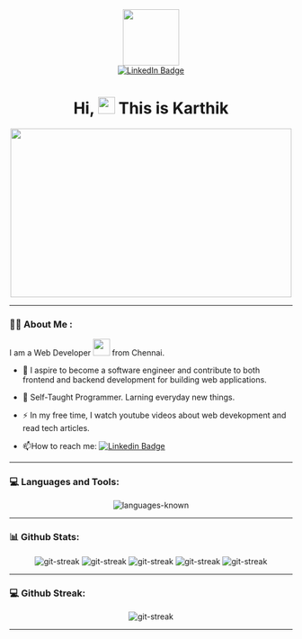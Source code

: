 <div id="header" align="center">
  <img src="https://media.giphy.com/media/M9gbBd9nbDrOTu1Mqx/giphy.gif" width="100"/>
</div>

<div id="badges" align="center">
  <a href="http://www.linkedin.com/in/karthik-m007">
    <img src="https://img.shields.io/badge/LinkedIn-blue?style=for-the-badge&logo=linkedin&logoColor=white" alt="LinkedIn Badge"/>
  </a>
</div>
<div id="header" align="center">
  <img src="https://komarev.com/ghpvc/?username=karthik-m96&style=flat-square&color=blue" alt=""/>
</div>
<h1 align="center">
  Hi, 
  <img src="https://media.giphy.com/media/hvRJCLFzcasrR4ia7z/giphy.gif" width="30px"/>
  This is Karthik
</h1>
<div align="center">
  <img src="https://media.giphy.com/media/dWesBcTLavkZuG35MI/giphy.gif" width="500" height="300"/>
</div>

---

### :man_technologist: About Me :

I am a Web Developer <img src="https://media.giphy.com/media/WUlplcMpOCEmTGBtBW/giphy.gif" width="30"> from Chennai.

- :telescope: I aspire to become a software engineer and contribute to both frontend and backend development for building web applications.

- :seedling: Self-Taught Programmer. Larning everyday new things.

- :zap: In my free time, I watch youtube videos about web devekopment and read tech articles.

- :mailbox:How to reach me: [![Linkedin Badge](https://img.shields.io/badge/LinkedIn-blue?style=flat&logo=Linkedin&logoColor=white)](http://www.linkedin.com/in/karthik-m007)

---

### :computer: Languages and Tools:
<div align="center">
<img src="https://skillicons.dev/icons?i=vscode,html,css,tailwind,sass,js,react,nextjs,nodejs,git,github,mysql,mongodb&theme=dark" alt="languages-known" />
</div>

---

### :bar_chart: Github Stats:
<div align="center">
<img src="http://github-profile-summary-cards.vercel.app/api/cards/profile-details?username=karthik-m96&theme=calm" alt="git-streak" align="center"/>
<img src="http://github-profile-summary-cards.vercel.app/api/cards/stats?username=karthik-m96&theme=calm" alt="git-streak" align="center"/>
<img src="http://github-profile-summary-cards.vercel.app/api/cards/most-commit-language?username=karthik-m96&theme=calm" alt="git-streak" align="center"/>
<img src="http://github-profile-summary-cards.vercel.app/api/cards/repos-per-language?username=karthik-m96&theme=calm" alt="git-streak" align="center"/>
<img src="http://github-profile-summary-cards.vercel.app/api/cards/productive-time?username=karthik-m96&theme=calm" alt="git-streak" align="center"/>
</div>

---

### :computer: Github Streak:
<div align="center">
<img src="https://streak-stats.demolab.com/?user=karthik-m96&theme=calm" alt="git-streak" align="center"/>
</div>

---
